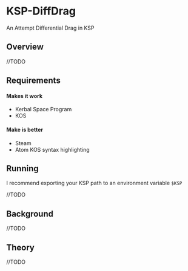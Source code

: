 # KSP-DiffDrag
An Attempt Differential Drag in KSP

## Overview

//TODO

## Requirements

#### Makes it work
* Kerbal Space Program
* KOS

#### Make is better
* Steam
* Atom KOS syntax highlighting

## Running

I recommend exporting your KSP path to an environment variable `$KSP`

//TODO

## Background

//TODO

## Theory

//TODO
